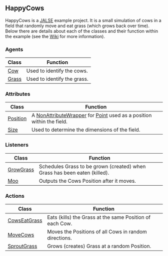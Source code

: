 ## HappyCows

HappyCows is a [JALSE](https://github.com/Ellzord/JALSE) example project. It is a small simulation of cows in a field that randomly move and eat grass (which grows back over time). Below there are details about each of the classes and their function within the example (see the [Wiki](https://github.com/Ellzord/JALSE/wiki) for more information).

### Agents

| Class | Function |
| ------------- | ------|
| [Cow](https://github.com/Ellzord/JALSE-HappyCows/blob/master/HappyCows/src/happycows/agents/Cow.java) | Used to identify the cows. |
| [Grass](https://github.com/Ellzord/JALSE-HappyCows/blob/master/HappyCows/src/happycows/agents/Grass.java) | Used to identify the grass. |

### Attributes

| Class | Function |
| ------------- | ------|
| [Position](https://github.com/Ellzord/JALSE-HappyCows/blob/master/HappyCows/src/happycows/attributes/Position.java) | A [NonAttributeWrapper](https://github.com/Ellzord/JALSE/blob/master/JALSE/src/jalse/attributes/NonAttributeWrapper.java) for [Point](http://docs.oracle.com/javase/8/docs/api/java/awt/Point.html) used as a position within the field. |
| [Size](https://github.com/Ellzord/JALSE-HappyCows/blob/master/HappyCows/src/happycows/attributes/Size.java) | Used to determine the dimensions of the field. |

### Listeners

| Class | Function |
| ------------- | ------|
| [GrowGrass](https://github.com/Ellzord/JALSE-HappyCows/blob/master/HappyCows/src/happycows/listeners/GrowGrass.java) | Schedules Grass to be grown (created) when Grass has been eaten (killed). |
| [Moo](https://github.com/Ellzord/JALSE-HappyCows/blob/master/HappyCows/src/happycows/listeners/Moo.java) | Outputs the Cows Position after it moves. |

### Actions

| Class | Function |
| ------------- | ------|
| [CowsEatGrass](https://github.com/Ellzord/JALSE-HappyCows/blob/master/HappyCows/src/happycows/actions/CowsEatGrass.java) | Eats (kills) the Grass at the same Position of each Cow. |
| [MoveCows](https://github.com/Ellzord/JALSE-HappyCows/blob/master/HappyCows/src/happycows/actions/MoveCows.java) | Moves the Positions of all Cows in random directions. |
| [SproutGrass](https://github.com/Ellzord/JALSE-HappyCows/blob/master/HappyCows/src/happycows/actions/SproutGrass.java) | Grows (creates) Grass at a random Position. |
